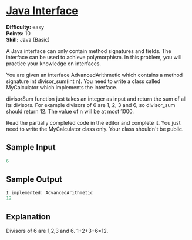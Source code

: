 # [Java Interface](https://www.hackerrank.com/challenges/java-interface/problem)

**Difficulty:** easy
</br>**Points:** 10
</br>**Skill:** Java (Basic)

A Java interface can only contain method signatures and fields. The interface can be used to achieve polymorphism. In this problem, you will practice your knowledge on interfaces.

You are given an interface AdvancedArithmetic which contains a method signature int divisor_sum(int n). You need to write a class called MyCalculator which implements the interface.

divisorSum function just takes an integer as input and return the sum of all its divisors. For example divisors of 6 are 1, 2, 3 and 6, so divisor_sum should return 12. The value of n will be at most 1000.

Read the partially completed code in the editor and complete it. You just need to write the MyCalculator class only. Your class shouldn't be public.

## Sample Input
````java
6
````

## Sample Output
````java
I implemented: AdvancedArithmetic
12
````

## Explanation

Divisors of 6 are 1,2,3 and 6. 1+2+3+6=12.